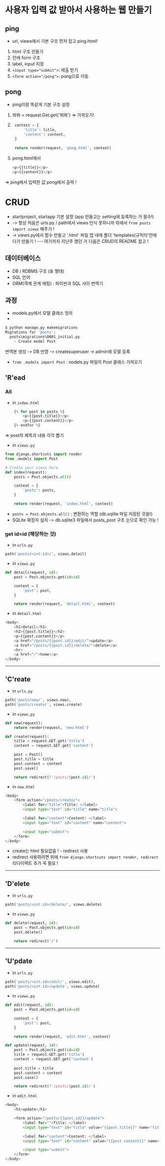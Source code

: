 # 사용자 입력 값 받아서 사용하는 웹 만들기

## ping
- url, views에서 기본 구조 먼저 잡고 ping.html!
1. html 구조 만들기
2. 안에 form 구조
3. label, input 지정
4. `<input type="submit">`: 제출 받기
5. `<form action="/pong">`: pong으로 이동

## pong
- ping이랑 똑같게 기본 구조 설정
1. 뫄뫄 = request.Get.get('뫄뫄') => 가져오기!
2. ``` python
    context = {
        'title': title,
        'content': content,
    }
    
    return render(request, 'pong.html', context)
    ```
3. pong.html에서
    ``` python
    <p>{{title}}</p>
    <p>{{content}}</p>
    ```
=> ping에서 입력한 값 pong에서 출력 !

# CRUD
- startproject, startapp 기본 설정 (app 만들고는 setting에 등록하는 거 필수!)
- -> 항상 처음은 urls.py / path에서 views 인식 못하니까 위에서 `from posts import views` 해주기 !
- -> views.py에서 함수 만들고 '.html' 파일 앱 내에 폴더 'templates(규칙!!)'안에다가 만들기 !
--- 여기까지 지난주 했던 거 다음은 CRUD의 README 참고 !
## 데이터베이스
- DB / RDBMS 구조 (표 형태)
- SQL 언어
- ORM(객체 관계 매핑) : 파이썬과 SQL 사이 번역기
## 과정
- models.py에서 모델 클래스 정의 
- 
``` bash
$ python manage.py makemigrations
Migrations for 'posts':
  posts\migrations\0001_initial.py
    - Create model Post
```
번역본 생성 -> DB 반영 -> createsuperuser -> admin에 모델 등록
- `from .models import Post` : nodels.py 파일의 Post 클래스 가져오기

## 'R'ead
### All
- in `index.html`
``` python
    {% for post in posts %}
        <p>{{post.title}}</p>
        <p>{{post.content}}</p>
    {% endfor %}
```
=> post의 제목과 내용 각각 뽑기
- in `views.py`
``` python
from django.shortcuts import render
from .models import Post

# Create your views here.
def index(request):
    posts = Post.objects.all()

    context = {
        'posts': posts,
    }

    return render(request, 'index.html', context)
```
- `posts = Post.objexts.all()` : 변환하는 역할 (db.sqlite 파일 저장된 것을!)
- SQLite 확장자 설치 -> db.sqlite3 파일에서 posts_post 구조 눈으로 확인 가능 !

### get id=id (해당하는 것)
- in `urls.py`
``` python
path('posts/<int:id>/', views.detail)
```
- in `views.py`
``` python
def detail(request, id):
    post = Post.objects.get(id=id)

    context = {
        'post': post,
    }

    return render(request, 'detail.html', context)
```
- in `detail.html`
``` python
<body>
    <h1>detail</h1>
    <h2>{{post.title}}</h2>
    <p>{{post.content}}</p>
    <a href="/posts/{{post.id}}/edit/">update</a>
    <a href="/posts/{{post.id}}/delete/">delete</a>
    <hr>
    <a href="/">home</a>
</body>
```
---

## 'C'reate
- in `urls.py`
``` python
path('posts/new/', views.new),
path('posts/create/', views.create)
```
- in `views.py`
``` python
def new(request):
    return render(request, 'new.html')

def create(request):
    title = request.GET.get('title')
    content = request.GET.get('content')

    post = Post()
    post.title = title
    post.content = content
    post.save()

    return redirect(f'/posts/{post.id}/')
```
- in `new.html`
``` python
<body>
    <form action="/posts/create/">
        <label for="title">Title: </label>
        <input type="text" id="title" name="title">

        <label for="content">Content: </label>
        <input type="text" id="content" name="content">

        <input type="submit">
    </form>
</body>
```
- create는 html 필요없음 ! - redirect 사용
- redirect 사용하려면 위에 `from django.shortcuts import render, redirect` 리다이렉트 추가 꼭 필요 !
---

## 'D'elete
- in `urls.py`
``` python
path('posts/<int:id>/delete/', views.delete)
```
- in `views.py`
``` python
def delete(request, id):
    post = Post.objects.get(id=id)
    post.delete()

    return redirect('/')
```
---

## 'U'pdate
- in `urls.py`
``` python
path('posts/<int:id>/edit/', views.edit),
path('posts/<int:id>/update', views.update)
```
- in `views.py`
``` python
def edit(request, id):
    post = Post.objects.get(id=id)

    context = {
        'post': post,
    }

    return render(request, 'edit.html', context)

def update(request, id):
    post = Post.objects.get(id=id)
    title = request.GET.get('title')
    content = request.GET.get('content')
    
    post.title = title
    post.content = content
    post.save()

    return redirect(f'/posts/{post.id}/')
```
- in `edit.html`
``` python
<body>
    <h1>update</h1>

    <form action="/posts/{{post.id}}/update">
        <label for="">Title: </label>
        <input type="text" id="title" value="{{post.title}}" name="title">

        <label for="content">Content: </label>
        <input type="text" id="content" value="{{post.content}}" name="content">

        <input type="submit">
    </form>
</body>
```